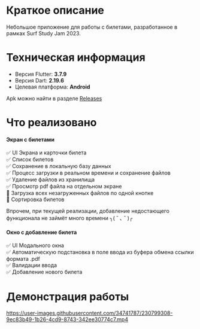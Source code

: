 # Краткое описание

Небольшое приложение для работы с билетами, разработанное в рамках Surf Study Jam 2023.

# Техническая информация

- Версия Flutter: **3.7.9**
- Версия Dart: **2.19.6**
- Целевая платформа: **Android**

Apk можно найти в разделе [Releases](https://github.com/StarProxima/surf-flutter-study-jam-2023/releases)

# Что реализовано

#### Экран с билетами
✅ UI Экрана и карточки билета \
✅ Список билетов \
✅ Сохранение в локальную базу данных \
✅ Процесс загрузки в реальном времени и сохранение файлов \
✅ Удаление файлов из хранилища \
✅ Просмотр pdf файла на отдельном экране \
🔳 Загрузка всех незагруженных файлов по одной кнопке \
🔳 Сортировка билетов

Впрочем, при текущей реализации, добавление недостающего функционала не займёт много времени  ╮( ˘ ､ ˘ )╭

#### Окно с добавление билета
✅ UI Модального окна \
✅ Автоматическую подстановка в поле ввода из буфера обмена ссылки формата .pdf \
✅ Валидации ввода \
✅ Добавление нового билета

# Демонстрация работы

https://user-images.githubusercontent.com/34741787/230799308-9ec83b49-1b26-4cd9-8743-342ee30774c7.mp4


